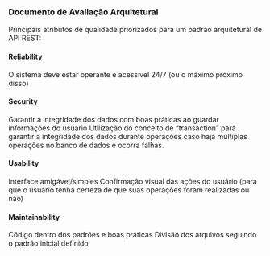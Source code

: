 ### Documento de Avaliação Arquitetural

Principais atributos de qualidade priorizados para um padrão arquitetural de API REST:

#### Reliability
O sistema deve estar operante e acessível 24/7 (ou o máximo próximo disso)

#### Security
Garantir a integridade dos dados com boas práticas ao guardar informações do usuário
Utilização do conceito de “transaction” para garantir a integridade dos dados durante operações caso haja múltiplas operações no banco de dados e ocorra falhas.

#### Usability
Interface amigável/simples
Confirmação visual das ações do usuário (para que o usuário tenha certeza de que suas operações foram realizadas ou não)

#### Maintainability
Código dentro dos padrões e boas práticas
Divisão dos arquivos seguindo o padrão inicial definido
